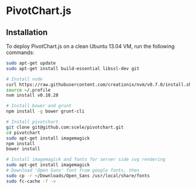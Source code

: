 # PivotChart.js


## Installation

To deploy PivotChart.js on a clean Ubuntu 13.04 VM, run the following commands:

```sh
sudo apt-get update
sudo apt-get install build-essential libssl-dev git

# Install node
curl https://raw.githubusercontent.com/creationix/nvm/v0.7.0/install.sh | sh
source ~/.profile
nvm install v0.10.28

# Install bower and grunt
npm install -g bower grunt-cli

# Install pivotchart
git clone git@github.com:scele/pivotchart.git
cd pivotchart
sudo apt-get install imagemagick
npm install
bower install

# Install imagemagick and fonts for server side svg rendering
sudo apt-get install imagemagick
# Download 'Open Sans' font from google fonts, then
sudo cp -r ~/Downloads/Open_Sans /usr/local/share/fonts
sudo fc-cache -f -v
```

